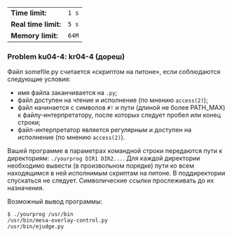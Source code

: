 |                      |       |
|----------------------|-------|
| **Time limit:**      | `1 s` |
| **Real time limit:** | `5 s` |
| **Memory limit:**    | `64M` |


### Problem ku04-4: kr04-4 (дореш)

Файл somefile.py считается «скриптом на питоне», если соблюдаются следующие условия:

  * имя файла заканчивается на `.py`;
  * файл доступен на чтение и исполнение (по мнению `access(2)`);
  * файл начинается с символов `#!` и пути (длиной не более PATH_MAX) к файлу-интерпретатору, после которых следует пробел или конец строки;
  * файл-интерпретатор является регулярным и доступен на исполнение (по мнению `access(2)`).

Вашей программе в параметрах командной строки передаются пути к директориям: `./yourprog DIR1
DIR2...`. Для каждой директории необходимо вывести (в произвольном порядке) пути ко всем находящимся
в ней исполнимым скриптам на питоне. В поддиректории спускаться не следует. Символические ссылки
прослеживать до их назначения.

Возможный вывод программы:

    
    
    $ ./yourprog /usr/bin
    /usr/bin/mesa-overlay-control.py
    /usr/bin/ejudge.py

